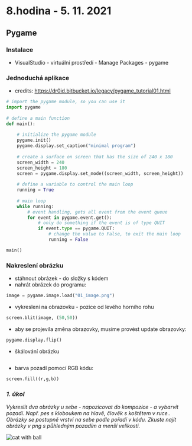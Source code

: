 # 8.hodina - 5. 11. 2021

## Pygame

### Instalace

- VisualStudio - virtuální prostředí - Manage Packages - pygame

### Jednoduchá aplikace
- credits: https://dr0id.bitbucket.io/legacy/pygame_tutorial01.html

```python
# import the pygame module, so you can use it
import pygame
 
# define a main function
def main():
     
    # initialize the pygame module
    pygame.init()
    pygame.display.set_caption("minimal program")
     
    # create a surface on screen that has the size of 240 x 180
    screen_width = 240
    screen_height = 180
    screen = pygame.display.set_mode((screen_width, screen_height))
     
    # define a variable to control the main loop
    running = True
     
    # main loop
    while running:
        # event handling, gets all event from the event queue
        for event in pygame.event.get():
            # only do something if the event is of type QUIT
            if event.type == pygame.QUIT:
                # change the value to False, to exit the main loop
                running = False

main()
```

### Nakreslení obrázku

- stáhnout obrázek - do složky s kódem
- nahrát obrázek do programu:
```python
image = pygame.image.load("01_image.png")
```

- vykreslení na obrazovku - pozice od levého horního rohu

```python
screen.blit(image, (50,50))
```
- aby se projevila změna obrazovky, musíme provést update obrazovky:
```python
pygame.display.flip()
```

- škálování obrázku
```python

```

- barva pozadí pomocí RGB kódu:
```python
screen.fill((r,g,b))
```

### *1. úkol*
*Vykreslit dva obrázky u sebe - napozicovat do kompozice - a vybarvit pozadí. Např. pes s kloboukem na hlavě, člověk s koštětem v ruce..*
*Obrázky se postupně vrství na sebe podle pořadí v kódu. Zkuste najít obrázky v png s půhledným pozadím a menší velikosti.*

![cat with ball](https://user-images.githubusercontent.com/44325210/140406440-5e9cf7f0-8e0c-485f-8a95-abe0debdd779.png)
